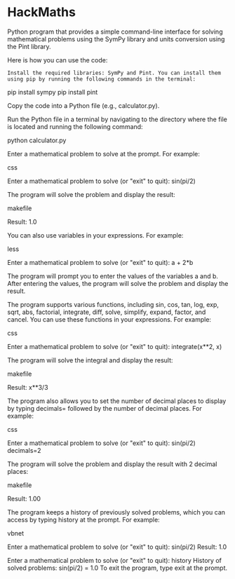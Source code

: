# HackMaths
 Python program that provides a simple command-line interface for solving mathematical problems using the SymPy library and units conversion using the Pint library.

Here is how you can use the code:

    Install the required libraries: SymPy and Pint. You can install them using pip by running the following commands in the terminal:

pip install sympy
pip install pint

Copy the code into a Python file (e.g., calculator.py).

Run the Python file in a terminal by navigating to the directory where the file is located and running the following command:

python calculator.py

Enter a mathematical problem to solve at the prompt. For example:

css

Enter a mathematical problem to solve (or "exit" to quit): sin(pi/2)

The program will solve the problem and display the result:

makefile

Result: 1.0

You can also use variables in your expressions. For example:

less

Enter a mathematical problem to solve (or "exit" to quit): a + 2*b

The program will prompt you to enter the values of the variables a and b. After entering the values, the program will solve the problem and display the result.

The program supports various functions, including sin, cos, tan, log, exp, sqrt, abs, factorial, integrate, diff, solve, simplify, expand, factor, and cancel. You can use these functions in your expressions. For example:

css

Enter a mathematical problem to solve (or "exit" to quit): integrate(x**2, x)

The program will solve the integral and display the result:

makefile

Result: x**3/3

The program also allows you to set the number of decimal places to display by typing decimals= followed by the number of decimal places. For example:

css

Enter a mathematical problem to solve (or "exit" to quit): sin(pi/2) decimals=2

The program will solve the problem and display the result with 2 decimal places:

makefile

Result: 1.00

The program keeps a history of previously solved problems, which you can access by typing history at the prompt. For example:

vbnet

Enter a mathematical problem to solve (or "exit" to quit): sin(pi/2)
Result: 1.0

Enter a mathematical problem to solve (or "exit" to quit): history
History of solved problems:
sin(pi/2) = 1.0
To exit the program, type exit at the prompt.
